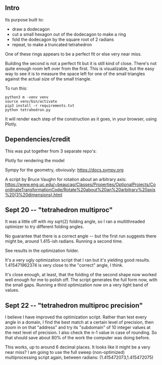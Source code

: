## Intro

Its purpose built to:

* draw a dodecagon
* cut a small hexagon out of the dodecagon to make a ring
* fold the dodecagon by the square root of 2 radians
* repeat, to make a truncated tetrahedron

One of these rings appears to be a perfect fit or else very near miss.

Building the second is not a perfect fit but it is still kind of close. There's not quite enough room left over from the first. This is visualizable, but the easy way to see it is to measure the space left for one of the small triangles against the actual size of the small triangle.

To run this:
	
	python3 m -venv venv
	source venv/bin/activate
	pip3 install -r requirements.txt
	python tetrahedron.py

It will render each step of the construction as it goes, in your browser, using Plotly.


## Dependencies/credit

This was put together from 3 separate repo's:

Plotly for rendering the model 

Sympy for the geometry, obviously: https://docs.sympy.org

A script by Bruce Vaughn for rotation about an arbitrary axis: https://www.eng.uc.edu/~beaucag/Classes/Properties/OptionalProjects/CoordinateTransformationCode/Rotate%20about%20an%20arbitrary%20axis%20(3%20dimensions).html


## Sept 20 -- "tetrahedron multiproc"

It was a little off with my sqrt(2) folding angle, so I ran a multithreaded optimizer to try different folding angles.

No guarantee that there is a correct angle -- but the first run suggests there might be, around 1.415-ish radians. Running a second time.

See results in the optimization folder.

It's a very ugly optimization script that I ran but it's yielding good results. 1.415471962374 is very close to the "correct" angle, I think.

It's close enough, at least, that the folding of the second shape now worked well enough for me to polish off. The script generates the full form now, with the small gaps. Running a third optimization now on a very tight band of values.

## Sept 22 -- "tetrahedron multiproc precision"

I believe I have improved the optimization script. Rather than test every angle in a domain, I find the best match at a certain level of precision, then zoom in on that "address" and try its "subdomain" of 10 integer values at the next level of precision. I also check the n-1 value in case of rounding. So that should save about 80% of the work the computer was doing before.

This works, up to around 6 decimal places. It looks like it might be a very near miss? I am going to use the full sweep (non-optimized) multiprocessing script again, between radians: (1.415472073,1.415472075)